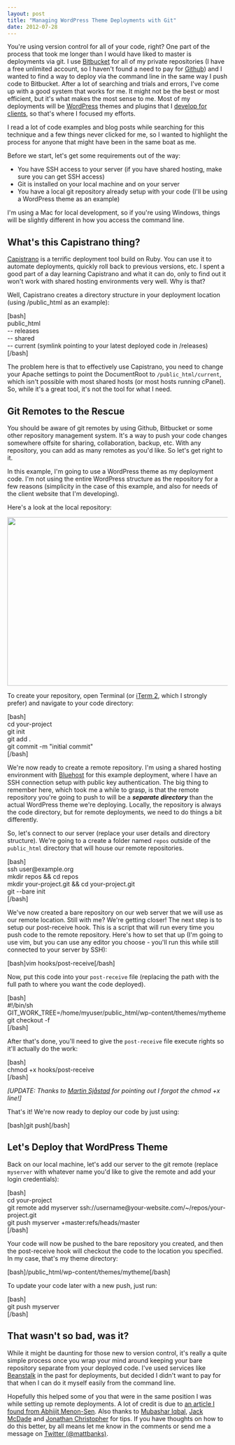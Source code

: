 ```yaml
---
layout: post
title: "Managing WordPress Theme Deployments with Git"
date: 2012-07-28
---
```


<p>You're using version control for all of your code, right? One part of the process that took me longer than I would have liked to master is deployments via git. I use <a href="https://bitbucket.org/">Bitbucket</a> for all of my private repositories (I have a free unlimited account, so I haven't found a need to pay for <a href="https://github.com/">Github</a>) and I wanted to find a way to deploy via the command line in the same way I push code to Bitbucket. After a lot of searching and trials and errors, I've come up with a good system that works for me. It might not be the best or most efficient, but it's what makes the most sense to me. Most of my deployments will be <a href="http://wordpress.org">WordPress</a> themes and plugins that I <a href="http://www.kernelcreativemedia.com">develop for clients</a>, so that's where I focused my efforts.</p>
<p>I read a lot of code examples and blog posts while searching for this technique and a few things never clicked for me, so I wanted to highlight the process for anyone that might have been in the same boat as me.</p>
<p><!--more--></p>
<p>Before we start, let's get some requirements out of the way:</p>
<ul>
<li>You have SSH access to your server (if you have shared hosting, make sure you can get SSH access)</li>
<li>Git is installed on your local machine and on your server</li>
<li>You have a local git repository already setup with your code (I'll be using a WordPress theme as an example)</li>
</ul>
<p>I'm using a Mac for local development, so if you're using Windows, things will be slightly different in how you access the command line.</p>
<h2>What's this Capistrano thing?</h2>
<p><a href="https://github.com/capistrano/capistrano">Capistrano</a> is a terrific deployment tool build on Ruby. You can use it to automate deployments, quickly roll back to previous versions, etc. I spent a good part of a day learning Capistrano and what it can do, only to find out it won't work with shared hosting environments very well. Why is that?</p>
<p>Well, Capistrano creates a directory structure in your deployment location (using /public_html as an example):</p>
<p>[bash]<br />
public_html<br />
-- releases<br />
-- shared<br />
-- current (symlink pointing to your latest deployed code in /releases)<br />
[/bash]</p>
<p>The problem here is that to effectively use Capistrano, you need to change your Apache settings to point the DocumentRoot to <code>/public_html/current</code>, which isn't possible with most shared hosts (or most hosts running cPanel). So, while it's a great tool, it's not the tool for what I need.</p>
<h2>Git Remotes to the Rescue</h2>
<p>You should be aware of git remotes by using Github, Bitbucket or some other repository management system. It's a way to push your code changes somewhere offsite for sharing, collaboration, backup, etc. With any repository, you can add as many remotes as you'd like. So let's get right to it.</p>
<p>In this example, I'm going to use a WordPress theme as my deployment code. I'm not using the entire WordPress structure as the repository for a few reasons (simplicity in the case of this example, and also for needs of the client website that I'm developing).</p>
<p>Here's a look at the local repository:</p>
<p><a href="http://mattbanks.me/wp-content/uploads/2012/07/kernelmedia-git-repo.jpg"><img class="size-medium wp-image-2030" title="kernelmedia git repo" alt="" src="{{ site.baseurl }}/assets/img/posts/kernelmedia-git-repo-565x385.jpg" width="565" height="385" /></a></p>
<p>To create your repository, open Terminal (or <a href="https://github.com/capistrano/capistrano">iTerm 2</a>, which I strongly prefer) and navigate to your code directory:</p>
<p>[bash]<br />
cd your-project<br />
git init<br />
git add .<br />
git commit -m &quot;initial commit&quot;<br />
[/bash]</p>
<p>We're now ready to create a remote repository. I'm using a shared hosting environment with <a href="http://www.bluehost.com/track/mattbanks">Bluehost</a> for this example deployment, where I have an SSH connection setup with public key authentication. The big thing to remember here, which took me a while to grasp, is that the remote repository you're going to push to will be a <em><strong>separate directory</strong></em> than the actual WordPress theme we're deploying. Locally, the repository is always the code directory, but for remote deployments, we need to do things a bit differently.</p>
<p>So, let's connect to our server (replace your user details and directory structure). We're going to a create a folder named <code>repos</code> outside of the <code>public_html</code> directory that will house our remote repositories.</p>
<p>[bash]<br />
ssh user@example.org<br />
mkdir repos &amp;&amp; cd repos<br />
mkdir your-project.git &amp;&amp; cd your-project.git<br />
git --bare init<br />
[/bash]</p>
<p>We've now created a bare repository on our web server that we will use as our remote location. Still with me? We're getting closer! The next step is to setup our post-receive hook. This is a script that will run every time you push code to the remote repository. Here's how to set that up (I'm going to use vim, but you can use any editor you choose - you'll run this while still connected to your server by SSH):</p>
<p>[bash]vim hooks/post-receive[/bash]</p>
<p>Now, put this code into your <code>post-receive</code> file (replacing the path with the full path to where you want the code deployed).</p>
<p>[bash]<br />
#!/bin/sh<br />
GIT_WORK_TREE=/home/myuser/public_html/wp-content/themes/mytheme git checkout -f<br />
[/bash]</p>
<p>After that's done, you'll need to give the <code>post-receive</code> file execute rights so it'll actually do the work:</p>
<p>[bash]<br />
chmod +x hooks/post-receive<br />
[/bash]</p>
<p><em>[UPDATE: Thanks to <a href="http://www.martinsjastad.com/" rel="external nofollow">Martin Sjåstad</a> for pointing out I forgot the chmod +x line!]</em></p>
<p>That's it! We're now ready to deploy our code by just using:</p>
<p>[bash]git push[/bash]</p>
<h2>Let's Deploy that WordPress Theme</h2>
<p>Back on our local machine, let's add our server to the git remote (replace <code>myserver</code> with whatever name you'd like to give the remote and add your login credentials):</p>
<p>[bash]<br />
cd your-project<br />
git remote add myserver ssh://username@your-website.com/~/repos/your-project.git<br />
git push myserver +master:refs/heads/master<br />
[/bash]</p>
<p>Your code will now be pushed to the bare repository you created, and then the post-receive hook will checkout the code to the location you specified. In my case, that's my theme directory:</p>
<p>[bash]/public_html/wp-content/themes/mytheme[/bash]</p>
<p>To update your code later with a new push, just run:</p>
<p>[bash]<br />
git push myserver<br />
[/bash]</p>
<h2>That wasn't so bad, was it?</h2>
<p>While it might be daunting for those new to version control, it's really a quite simple process once you wrap your mind around keeping your bare repository separate from your deployed code. I've used services like <a href="http://beanstalkapp.com/">Beanstalk</a> in the past for deployments, but decided I didn't want to pay for that when I can do it myself easily from the command line.</p>
<p>Hopefully this helped some of you that were in the same position I was while setting up remote deployments. A lot of credit is due to <a href="http://toroid.org/ams/git-website-howto">an article I found from Abhijit Menon-Sen</a>. Also thanks to <a href="http://www.twitter.com/mubashariqbal">Mubashar Iqbal</a>, <a href="https://twitter.com/jackmcdade">Jack McDade</a> and <a href="https://twitter.com/jchristopher">Jonathan Christopher</a> for tips. If you have thoughts on how to do this better, by all means let me know in the comments or send me a message on <a href="https://twitter.com/mattbanks">Twitter (@mattbanks)</a>.</p>
